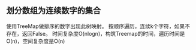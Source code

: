 ## 划分数组为连续数字的集合
使用TreeMap做排序的数字出现此树映射。
按顺序遍历，连续k个字符，如果不存在，返回False。
时间复杂度O(nlogn)，构筑Treemap的时间，遍历时间是O(n)，空间复杂度是O(n)